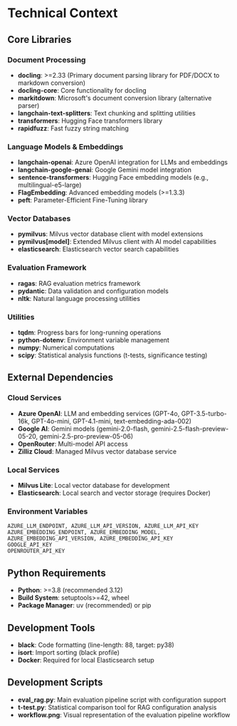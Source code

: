 # Technical Context

## Core Libraries

### Document Processing
- **docling**: >=2.33 (Primary document parsing library for PDF/DOCX to markdown conversion)
- **docling-core**: Core functionality for docling
- **markitdown**: Microsoft's document conversion library (alternative parser)
- **langchain-text-splitters**: Text chunking and splitting utilities
- **transformers**: Hugging Face transformers library
- **rapidfuzz**: Fast fuzzy string matching

### Language Models & Embeddings
- **langchain-openai**: Azure OpenAI integration for LLMs and embeddings
- **langchain-google-genai**: Google Gemini model integration
- **sentence-transformers**: Hugging Face embedding models (e.g., multilingual-e5-large)
- **FlagEmbedding**: Advanced embedding models (>=1.3.3)
- **peft**: Parameter-Efficient Fine-Tuning library

### Vector Databases
- **pymilvus**: Milvus vector database client with model extensions
- **pymilvus[model]**: Extended Milvus client with AI model capabilities
- **elasticsearch**: Elasticsearch vector search capabilities

### Evaluation Framework
- **ragas**: RAG evaluation metrics framework
- **pydantic**: Data validation and configuration models
- **nltk**: Natural language processing utilities

### Utilities
- **tqdm**: Progress bars for long-running operations
- **python-dotenv**: Environment variable management
- **numpy**: Numerical computations
- **scipy**: Statistical analysis functions (t-tests, significance testing)

## External Dependencies

### Cloud Services
- **Azure OpenAI**: LLM and embedding services (GPT-4o, GPT-3.5-turbo-16k, GPT-4o-mini, GPT-4.1-mini, text-embedding-ada-002)
- **Google AI**: Gemini models (gemini-2.0-flash, gemini-2.5-flash-preview-05-20, gemini-2.5-pro-preview-05-06)
- **OpenRouter**: Multi-model API access
- **Zilliz Cloud**: Managed Milvus vector database service

### Local Services
- **Milvus Lite**: Local vector database for development
- **Elasticsearch**: Local search and vector storage (requires Docker)

### Environment Variables
```
AZURE_LLM_ENDPOINT, AZURE_LLM_API_VERSION, AZURE_LLM_API_KEY
AZURE_EMBEDDING_ENDPOINT, AZURE_EMBEDDING_MODEL, AZURE_EMBEDDING_API_VERSION, AZURE_EMBEDDING_API_KEY
GOOGLE_API_KEY
OPENROUTER_API_KEY
```

## Python Requirements
- **Python**: >=3.8 (recommended 3.12)
- **Build System**: setuptools>=42, wheel
- **Package Manager**: uv (recommended) or pip

## Development Tools
- **black**: Code formatting (line-length: 88, target: py38)
- **isort**: Import sorting (black profile)
- **Docker**: Required for local Elasticsearch setup

## Development Scripts
- **eval_rag.py**: Main evaluation pipeline script with configuration support
- **t-test.py**: Statistical comparison tool for RAG configuration analysis
- **workflow.png**: Visual representation of the evaluation pipeline workflow
